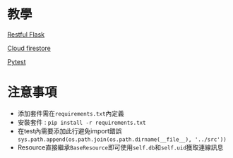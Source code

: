 # 教學
[Restful Flask](https://www.youtube.com/watch?v=GMppyAPbLYk&t=3043s&ab_channel=TechWithTim)

[Cloud firestore](https://firebase.google.com/docs/firestore/quickstart?hl=zh-cn#python)

[Pytest](https://myapollo.com.tw/zh-tw/pytest/)

# 注意事項
- 添加套件需在`requirements.txt`內定義
- 安裝套件 : `pip install -r requirements.txt`
- 在test內需要添加此行避免import錯誤`sys.path.append(os.path.join(os.path.dirname(__file__), '../src'))`
- Resource直接繼承`BaseResource`即可使用`self.db`和`self.uid`獲取連線訊息